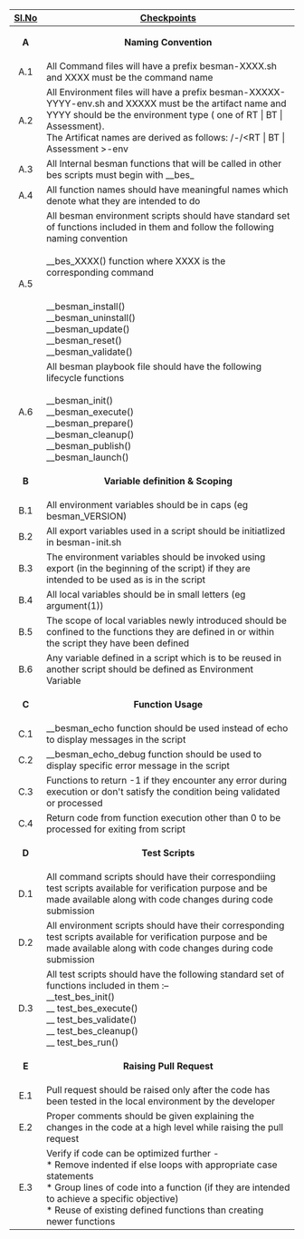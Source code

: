|     <ins> Sl.No <ins>       |    <ins> Checkpoints <ins>       |
|:----:|-----------|
| **A** | <p align=center>**Naming Convention**</p> |
|A.1|All Command files will have a prefix besman-XXXX.sh and  XXXX must be the command name|
|A.2|All Environment files will have a prefix besman-XXXXX-YYYY-env.sh and XXXXX  must be the artifact name and YYYY should be the environment type \( one of RT \| BT \| Assessment\). <br> The Artificat names are derived as follows: /<name of the project in camel case/>-/<RT \| BT \| Assessment \>-env |
|A.3|All Internal besman functions that will be called in other bes scripts must begin with __bes\_|
|A.4|All function names should have meaningful names which denote what they are intended to do|
|A.5|All besman  environment scripts should have standard set of functions included in them and follow the following naming convention <br> <br>__bes_XXXX() function  where XXXX is the corresponding command <br> <br> <br> __besman_install() <br> __besman_uninstall() <br> __besman_update() <br> __besman_reset() <br> __besman_validate() <br>|
|A.6|All besman playbook file should have the following lifecycle functions <br> <br> __besman_init()<br>__besman_execute()<br>__besman_prepare()<br>__besman_cleanup()<br>__besman_publish()<br>__besman_launch()|
| **B** | <p align=center>**Variable definition & Scoping**</p> |
|B.1|All environment variables should be in caps (eg besman_VERSION)|
|B.2|All export variables used in a script should be initiatlized in besman-init.sh|
|B.3|The environment variables should be invoked using export (in the beginning of the script) if they are intended to be used as is in the script|
|B.4|All local variables should be in small letters (eg argument(1))|
|B.5|The scope of local variables newly introduced should be confined to the functions they are defined in or within the script they have been defined|
|B.6|Any variable defined in a script which is to be reused in another script should be defined as Environment Variable|
| **C** | <p align=center>**Function Usage**</p> |
|C.1| __besman_echo function should be used instead of echo to display messages in the script|
|C.2| __besman_echo_debug function should be used to display specific error message in the script|
|C.3|Functions to return -1 if they encounter any error during execution or don't satisfy the condition being validated or processed|
|C.4|Return code from function execution other than 0 to be processed for exiting from script|
| **D** | <p align=center>**Test Scripts**</p> |
|D.1|All command scripts should have their correspondiing test scripts available for verification purpose and be made available along with code changes during code submission|
|D.2|All environment scripts should have their corresponding test scripts available for verification purpose and be made available along with code changes during code submission|
|D.3|All test scripts should have the following standard set of functions included in them :– <br> __test_bes_init() <br> __ test_bes_execute() <br> __ test_bes_validate() <br> __ test_bes_cleanup() <br> __ test_bes_run()|
|**E**| <p align=center>**Raising Pull Request**</p> |
|E.1|Pull request should be raised only after the code has been tested in the local environment by the developer|
|E.2|Proper comments should be given explaining the changes in the code at a high level while raising the pull request|
|E.3|Verify if code can be optimized further - <br> * Remove indented if else loops with appropriate case statements <br> * Group lines of code into a function (if they are intended to achieve a specific objective) <br> * Reuse of existing defined functions than creating newer functions|
     
     
     
    
    